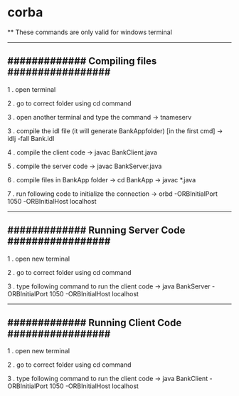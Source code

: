 # corba

** These commands are only valid for windows terminal

-----------------------------------------------
############# Compiling files #################
-----------------------------------------------

1 . open terminal

2 . go to correct folder using cd command

3 . open another terminal and type the command
-> tnameserv

3 . compile the idl file (it will generate BankAppfolder) [in the first cmd]
->  idlj -fall Bank.idl

4 . compile the client code
->  javac BankClient.java

5 . compile the server code
->  javac BankServer.java 

6 . compile files in BankApp folder
->  cd BankApp
->  javac *.java 

7 . run following code to initialize the connection
->  orbd -ORBInitialPort 1050 -ORBInitialHost localhost

---------------------------------------------------
############# Running Server Code #################
---------------------------------------------------

1 . open new terminal

2 . go to correct folder using cd command 

3 . type following command to run the client code
->  java BankServer -ORBInitialPort 1050 -ORBInitialHost localhost

---------------------------------------------------
############# Running Client Code #################
---------------------------------------------------

1 . open new terminal 

2 . go to correct folder using cd command 

3 . type following command to run the client code
->  java BankClient -ORBInitialPort 1050 -ORBInitialHost localhost
